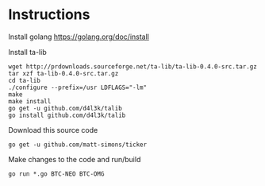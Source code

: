 # Instructions

Install golang https://golang.org/doc/install

Install ta-lib

	wget http://prdownloads.sourceforge.net/ta-lib/ta-lib-0.4.0-src.tar.gz
	tar xzf ta-lib-0.4.0-src.tar.gz
	cd ta-lib
	./configure --prefix=/usr LDFLAGS="-lm"
	make
	make install
	go get -u github.com/d4l3k/talib
	go install github.com/d4l3k/talib

Download this source code

	go get -u github.com/matt-simons/ticker

Make changes to the code and run/build

	go run *.go BTC-NEO BTC-OMG
